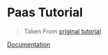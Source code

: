 # Paas Tutorial

> Taken From [original tutorial](https://esgi-lyon.github.io/paas-tutorial/)

[Documentation](docs/index.md)
